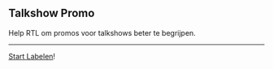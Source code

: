 ## Talkshow Promo

Help RTL om promos voor talkshows beter te begrijpen.

* * *

[Start Labelen](https://app.labelbox.com/go-label/cklqbda3pq4w0079502c9se7q)!